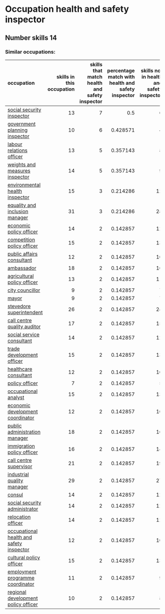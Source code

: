# Occupation health and safety inspector
## Number skills 14
### Similar occupations:
| occupation                                                                              |   skills in this occupation |   skills that match health and safety inspector |   percentage match with health and safety inspector |   skills not in health and safety inspector |
|:----------------------------------------------------------------------------------------|----------------------------:|------------------------------------------------:|----------------------------------------------------:|--------------------------------------------:|
| [social security inspector](social_security_inspector.md)                               |                          13 |                                               7 |                                            0.5      |                                           6 |
| [government planning inspector](government_planning_inspector.md)                       |                          10 |                                               6 |                                            0.428571 |                                           4 |
| [labour relations officer](labour_relations_officer.md)                                 |                          13 |                                               5 |                                            0.357143 |                                           8 |
| [weights and measures inspector](weights_and_measures_inspector.md)                     |                          14 |                                               5 |                                            0.357143 |                                           9 |
| [environmental health inspector](environmental_health_inspector.md)                     |                          15 |                                               3 |                                            0.214286 |                                          12 |
| [equality and inclusion manager](equality_and_inclusion_manager.md)                     |                          31 |                                               3 |                                            0.214286 |                                          28 |
| [economic policy officer](economic_policy_officer.md)                                   |                          14 |                                               2 |                                            0.142857 |                                          12 |
| [competition policy officer](competition_policy_officer.md)                             |                          15 |                                               2 |                                            0.142857 |                                          13 |
| [public affairs consultant](public_affairs_consultant.md)                               |                          12 |                                               2 |                                            0.142857 |                                          10 |
| [ambassador](ambassador.md)                                                             |                          18 |                                               2 |                                            0.142857 |                                          16 |
| [agricultural policy officer](agricultural_policy_officer.md)                           |                          13 |                                               2 |                                            0.142857 |                                          11 |
| [city councillor](city_councillor.md)                                                   |                           9 |                                               2 |                                            0.142857 |                                           7 |
| [mayor](mayor.md)                                                                       |                           9 |                                               2 |                                            0.142857 |                                           7 |
| [stevedore superintendent](stevedore_superintendent.md)                                 |                          26 |                                               2 |                                            0.142857 |                                          24 |
| [call centre quality auditor](call_centre_quality_auditor.md)                           |                          17 |                                               2 |                                            0.142857 |                                          15 |
| [social service consultant](social_service_consultant.md)                               |                          14 |                                               2 |                                            0.142857 |                                          12 |
| [trade development officer](trade_development_officer.md)                               |                          15 |                                               2 |                                            0.142857 |                                          13 |
| [healthcare consultant](healthcare_consultant.md)                                       |                          12 |                                               2 |                                            0.142857 |                                          10 |
| [policy officer](policy_officer.md)                                                     |                           7 |                                               2 |                                            0.142857 |                                           5 |
| [occupational analyst](occupational_analyst.md)                                         |                          15 |                                               2 |                                            0.142857 |                                          13 |
| [economic development coordinator](economic_development_coordinator.md)                 |                          12 |                                               2 |                                            0.142857 |                                          10 |
| [public administration manager](public_administration_manager.md)                       |                          18 |                                               2 |                                            0.142857 |                                          16 |
| [immigration policy officer](immigration_policy_officer.md)                             |                          16 |                                               2 |                                            0.142857 |                                          14 |
| [call centre supervisor](call_centre_supervisor.md)                                     |                          21 |                                               2 |                                            0.142857 |                                          19 |
| [industrial quality manager](industrial_quality_manager.md)                             |                          29 |                                               2 |                                            0.142857 |                                          27 |
| [consul](consul.md)                                                                     |                          14 |                                               2 |                                            0.142857 |                                          12 |
| [social security administrator](social_security_administrator.md)                       |                          14 |                                               2 |                                            0.142857 |                                          12 |
| [relocation officer](relocation_officer.md)                                             |                          14 |                                               2 |                                            0.142857 |                                          12 |
| [occupational health and safety inspector](occupational_health_and_safety_inspector.md) |                          12 |                                               2 |                                            0.142857 |                                          10 |
| [cultural policy officer](cultural_policy_officer.md)                                   |                          15 |                                               2 |                                            0.142857 |                                          13 |
| [employment programme coordinator](employment_programme_coordinator.md)                 |                          11 |                                               2 |                                            0.142857 |                                           9 |
| [regional development policy officer](regional_development_policy_officer.md)           |                          10 |                                               2 |                                            0.142857 |                                           8 |
